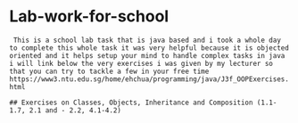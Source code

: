 # Lab-work-for-school

` This is a school lab task that is java based and i took a whole day to complete this whole task it was very helpful because it is objected oriented and it helps setup your mind to handle complex tasks in java i will link below the very exercises i was given by my lecturer so that you can try to tackle a few in your free time
https://www3.ntu.edu.sg/home/ehchua/programming/java/J3f_OOPExercises.html`

`````
## Exercises on Classes, Objects, Inheritance and Composition (1.1-1.7, 2.1 and - 2.2, 4.1-4.2)
